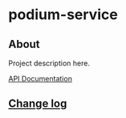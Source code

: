 # podium-service

## About

Project description here.

[API Documentation](docs/source/api.md)

## [Change log](CHANGELOG.md)
